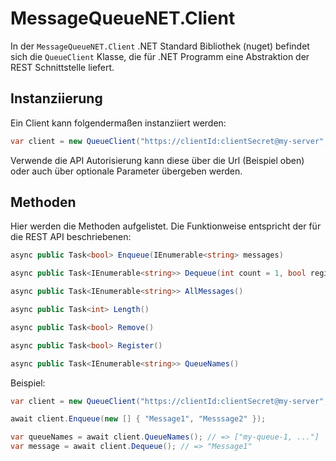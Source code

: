 # MessageQueueNET.Client

In der `MessageQueueNET.Client` .NET Standard Bibliothek (nuget) befindet sich die `QueueClient` Klasse, die für .NET Programm eine Abstraktion der REST Schnittstelle liefert.

## Instanziierung 

Ein Client kann folgendermaßen instanziiert werden:

```csharp
var client = new QueueClient("https://clientId:clientSecret@my-server", "my-queue-1");
```

Verwende die API Autorisierung kann diese über die Url (Beispiel oben) oder auch über optionale Parameter übergeben werden.

## Methoden

Hier werden die Methoden aufgelistet. Die Funktionweise entspricht der für die REST API beschriebenen:

```csharp
async public Task<bool> Enqueue(IEnumerable<string> messages)
```

```csharp
async public Task<IEnumerable<string>> Dequeue(int count = 1, bool register = false)
```

```csharp
async public Task<IEnumerable<string>> AllMessages()
```

```csharp
async public Task<int> Length()
```

```csharp
async public Task<bool> Remove()
```

```csharp
async public Task<bool> Register()
```

```csharp
async public Task<IEnumerable<string>> QueueNames()
```

Beispiel:

```csharp
var client = new QueueClient("https://clientId:clientSecret@my-server", "my-queue-1");

await client.Enqueue(new [] { "Message1", "Messsage2" });

var queueNames = await client.QueueNames(); // => ["my-queue-1, ..."]
var message = await client.Dequeue(); // => "Message1"
```